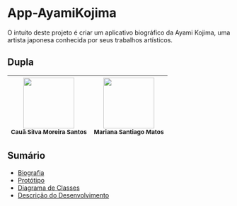 # App-AyamiKojima
O intuito deste projeto é criar um aplicativo biográfico da Ayami Kojima, uma artista japonesa conhecida por seus trabalhos artísticos.

## Dupla
<div align="left">
  
| [<img src="https://avatars.githubusercontent.com/u/127631052?v=4" width=115><br><sub>Cauã Silva Moreira Santos</sub>](https://github.com/CauaSilva28) | [<img src="https://avatars.githubusercontent.com/u/127640439?v=4" width=115><br><sub>Mariana Santiago Matos</sub>](https://github.com/MariSantiago0) |
|:---:|:---:|
  
</div>

## Sumário 
- [Biografia](https://github.com/CauaSilva28/App-AyamiKojima/wiki/Biografia)
- [Protótipo](https://github.com/CauaSilva28/App-AyamiKojima/wiki/Descri%C3%A7%C3%A3o-do-Desenvolvimento)
- [Diagrama de Classes](https://github.com/CauaSilva28/App-AyamiKojima/wiki/Diagrama-de-Classe)
- [Descrição do Desenvolvimento](https://github.com/CauaSilva28/App-AyamiKojima/wiki/Prot%C3%B3tipo)

